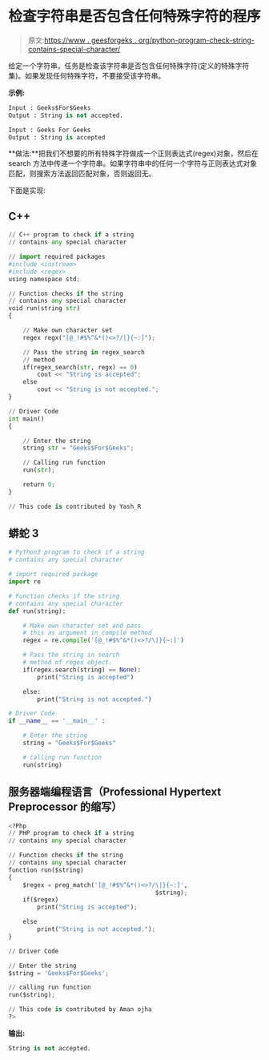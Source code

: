 # 检查字符串是否包含任何特殊字符的程序

> 原文:[https://www . geesforgeks . org/python-program-check-string-contains-special-character/](https://www.geeksforgeeks.org/python-program-check-string-contains-special-character/)

给定一个字符串，任务是检查该字符串是否包含任何特殊字符(定义的特殊字符集)。如果发现任何特殊字符，不要接受该字符串。

**示例:**

```py
Input : Geeks$For$Geeks
Output : String is not accepted.

Input : Geeks For Geeks
Output : String is accepted

```

**做法:**把我们不想要的所有特殊字符做成一个正则表达式(regex)对象，然后在 search 方法中传递一个字符串。如果字符串中的任何一个字符与正则表达式对象匹配，则搜索方法返回匹配对象，否则返回无。

下面是实现:

## C++

```py
// C++ program to check if a string 
// contains any special character

// import required packages
#include <iostream> 
#include <regex> 
using namespace std; 

// Function checks if the string 
// contains any special character
void run(string str)
{

    // Make own character set 
    regex regx("[@_!#$%^&*()<>?/|}{~:]");

    // Pass the string in regex_search 
    // method
    if(regex_search(str, regx) == 0)
        cout << "String is accepted";
    else
        cout << "String is not accepted.";
} 

// Driver Code 
int main() 
{ 

    // Enter the string 
    string str = "Geeks$For$Geeks"; 

    // Calling run function
    run(str); 

    return 0; 
}

// This code is contributed by Yash_R
```

## 蟒蛇 3

```py
# Python3 program to check if a string
# contains any special character

# import required package
import re

# Function checks if the string
# contains any special character
def run(string):

    # Make own character set and pass 
    # this as argument in compile method
    regex = re.compile('[@_!#$%^&*()<>?/\|}{~:]')

    # Pass the string in search 
    # method of regex object.    
    if(regex.search(string) == None):
        print("String is accepted")

    else:
        print("String is not accepted.")

# Driver Code
if __name__ == '__main__' :

    # Enter the string
    string = "Geeks$For$Geeks"

    # calling run function 
    run(string)
```

## 服务器端编程语言（Professional Hypertext Preprocessor 的缩写）

```py
<?Php
// PHP program to check if a string 
// contains any special character 

// Function checks if the string 
// contains any special character 
function run($string)
{
    $regex = preg_match('[@_!#$%^&*()<>?/\|}{~:]', 
                                         $string);
    if($regex) 
        print("String is accepted"); 

    else
        print("String is not accepted.");
} 

// Driver Code 

// Enter the string 
$string = 'Geeks$For$Geeks';

// calling run function
run($string);

// This code is contributed by Aman ojha
?>
```

**输出:**

```py
String is not accepted.
```